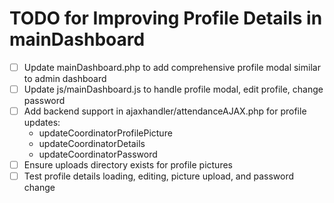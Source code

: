# TODO for Improving Profile Details in mainDashboard

- [ ] Update mainDashboard.php to add comprehensive profile modal similar to admin dashboard
- [ ] Update js/mainDashboard.js to handle profile modal, edit profile, change password
- [ ] Add backend support in ajaxhandler/attendanceAJAX.php for profile updates:
  - updateCoordinatorProfilePicture
  - updateCoordinatorDetails
  - updateCoordinatorPassword
- [ ] Ensure uploads directory exists for profile pictures
- [ ] Test profile details loading, editing, picture upload, and password change
